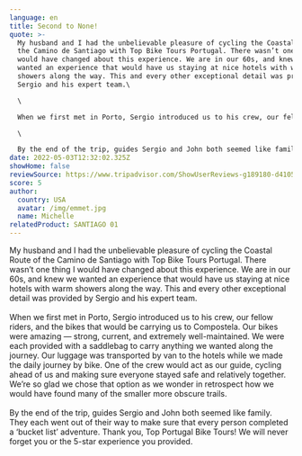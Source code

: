 ```yaml
---
language: en
title: Second to None!
quote: >-
  My husband and I had the unbelievable pleasure of cycling the Coastal Route of
  the Camino de Santiago with Top Bike Tours Portugal. There wasn’t one thing I
  would have changed about this experience. We are in our 60s, and knew we
  wanted an experience that would have us staying at nice hotels with warm
  showers along the way. This and every other exceptional detail was provided by
  Sergio and his expert team.\

  \

  When we first met in Porto, Sergio introduced us to his crew, our fellow riders, and the bikes that would be carrying us to Compostela. Our bikes were amazing — strong, current, and extremely well-maintained. We were each provided with a saddlebag to carry anything we wanted along the journey. Our luggage was transported by van to the hotels while we made the daily journey by bike. One of the crew would act as our guide, cycling ahead of us and making sure everyone stayed safe and relatively together. We’re so glad we chose that option as we wonder in retrospect how we would have found many of the smaller more obscure trails.\

  \

  By the end of the trip, guides Sergio and John both seemed like family. They each went out of their way to make sure that every person completed a ‘bucket list’ adventure. Thank you, Top Portugal Bike Tours! We will never forget you or the 5-star experience you provided.
date: 2022-05-03T12:32:02.325Z
showHome: false
reviewSource: https://www.tripadvisor.com/ShowUserReviews-g189180-d4105907-r839974685-Top_Bike_Tours_Portugal-Porto_Porto_District_Northern_Portugal.html
score: 5
author:
  country: USA
  avatar: /img/emmet.jpg
  name: Michelle
relatedProduct: SANTIAGO 01
---
```

My husband and I had the unbelievable pleasure of cycling the Coastal Route of the Camino de Santiago with Top Bike Tours Portugal. There wasn’t one thing I would have changed about this experience. We are in our 60s, and knew we wanted an experience that would have us staying at nice hotels with warm showers along the way. This and every other exceptional detail was provided by Sergio and his expert team.\
\
When we first met in Porto, Sergio introduced us to his crew, our fellow riders, and the bikes that would be carrying us to Compostela. Our bikes were amazing — strong, current, and extremely well-maintained. We were each provided with a saddlebag to carry anything we wanted along the journey. Our luggage was transported by van to the hotels while we made the daily journey by bike. One of the crew would act as our guide, cycling ahead of us and making sure everyone stayed safe and relatively together. We’re so glad we chose that option as we wonder in retrospect how we would have found many of the smaller more obscure trails.\
\
By the end of the trip, guides Sergio and John both seemed like family. They each went out of their way to make sure that every person completed a ‘bucket list’ adventure. Thank you, Top Portugal Bike Tours! We will never forget you or the 5-star experience you provided.